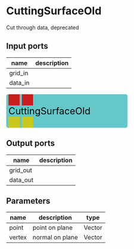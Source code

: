 
# CuttingSurfaceOld
Cut through data, deprecated

## Input ports
|name|description|
|-|-|
|grid_in||
|data_in||


<svg width="325.79999999999995" height="90" >
<rect x="0" y="0" width="325.79999999999995" height="90" rx="5" ry="5" style="fill:#64c8c8ff;" />
<rect x="6.0" y="0" width="30" height="30" rx="0" ry="0" style="fill:#c81e1eff;" >
<title>grid_in</title></rect>
<title>grid_in</title></rect><rect x="42.0" y="0" width="30" height="30" rx="0" ry="0" style="fill:#c81e1eff;" >
<title>data_in</title></rect>
<title>data_in</title></rect><rect x="6.0" y="60" width="30" height="30" rx="0" ry="0" style="fill:#c8c81eff;" >
<title>grid_out</title></rect>
<rect x="42.0" y="60" width="30" height="30" rx="0" ry="0" style="fill:#c8c81eff;" >
<title>data_out</title></rect>
<text x="6.0" y="54.0" font-size="1.7999999999999998em">CuttingSurfaceOld</text></svg>

## Output ports
|name|description|
|-|-|
|grid_out||
|data_out||


## Parameters
|name|description|type|
|-|-|-|
|point|point on plane|Vector|
|vertex|normal on plane|Vector|
